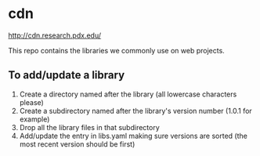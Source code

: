 cdn
===

http://cdn.research.pdx.edu/

This repo contains the libraries we commonly use on web projects.

## To add/update a library

1. Create a directory named after the library (all lowercase characters please)
1. Create a subdirectory named after the library's version number (1.0.1 for
   example)
1. Drop all the library files in that subdirectory
1. Add/update the entry in libs.yaml making sure versions are sorted (the most
   recent version should be first)
